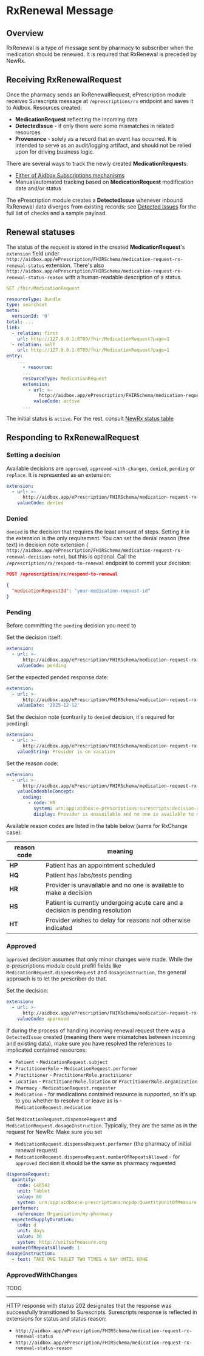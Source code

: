 # RxRenewal Message

## Overview

RxRenewal is a type of message sent by pharmacy to subscriber when the medication should be renewed.
It is required that RxRenewal is preceded by NewRx.

## Receiving RxRenewalRequest

Once the pharmacy sends an RxRenewalRequest, ePrescription module receives Surescripts message at `/eprescriptions/rx`
endpoint and saves it to Aidbox.
Resources created:

- **MedicationRequest** reflecting the incoming data
- **DetectedIssue** - if only there were some mismatches in related resources
- **Provenance** - solely as a record that an event has occurred.
  It is intended to serve as an audit/logging artifact, and should not be relied upon for driving business logic.

There are several ways to track the newly created **MedicationRequest**s:

- [Either of Aidbox Subscriptions mechanisms](../../topic-based-subscriptions/README.md)
- Manual/automated tracking based on **MedicationRequest** modification date and/or status

The ePrescription module creates a **DetectedIssue** whenever inbound RxRenewal data diverges from existing records;
see [Detected Issues](./detected-issue.md) for the full list of checks and a sample payload.

## Renewal statuses

The status of the request is stored in the created **MedicationRequest**'s `extension` field under
`http://aidbox.app/ePrescription/FHIRSchema/medication-request-rx-renewal-status` extension.
There's also `http://aidbox.app/ePrescription/FHIRSchema/medication-request-rx-renewal-status-reason` with a
human-readable description of a status.

```yaml
GET /fhir/MedicationRequest

resourceType: Bundle
type: searchset
meta:
  versionId: '0'
total: ...
link:
  - relation: first
    url: http://127.0.0.1:8789/fhir/MedicationRequest?page=1
  - relation: self
    url: http://127.0.0.1:8789/fhir/MedicationRequest?page=1
entry:
    ...
      - resource:
      ...
      resourceType: MedicationRequest
      extension:
        - url: >-
            http://aidbox.app/ePrescription/FHIRSchema/medication-request-rx-renewal-status
          valueCode: active
      ...
```

The initial status is `active`. For the rest, consult [NewRx status table](./newrx-message.md)

## Responding to RxRenewalRequest

### Setting a decision

Available decisions are `approved`, `approved-with-changes`, `denied`, `pending` or `replace`.
It is represented as an extension:

```yaml
extension:
  - url: >-
      http://aidbox.app/ePrescription/FHIRSchema/medication-request-rx-renewal-decision
    valueCode: denied
```

### Denied

`denied` is the decision that requires the least amount of steps. Setting it in the extension is the only requirement.
You can set the denial reason (free text) in decision note extension (
`http://aidbox.app/ePrescription/FHIRSchema/medication-request-rx-renewal-decision-note`), but this is optional.
Call the `/eprescription/rx/respond-to-renewal` endpoint to commit your decision:

```json
POST /eprescription/rx/respond-to-renewal

{
  "medicationRequestId": "your-medication-request-id"
}
```

### Pending

Before committing the `pending` decision you need to

Set the decision itself:

```yaml
extension:
  - url: >-
      http://aidbox.app/ePrescription/FHIRSchema/medication-request-rx-renewal-decision
    valueCode: pending
```

Set the expected pended response date:

```yaml
extension:
  - url: >-
      http://aidbox.app/ePrescription/FHIRSchema/medication-request-rx-renewal-expected-pended-response-date
    valueDate: '2025-12-12'
```

Set the decision note (contrarily to `denied` decision, it's required for `pending`):

```yaml
extension:
  - url: >-
      http://aidbox.app/ePrescription/FHIRSchema/medication-request-rx-renewal-decision-note
    valueString: Provider is on vacation
```

Set the reason code:

```yaml
extension:
  - url: >-
      http://aidbox.app/ePrescription/FHIRSchema/medication-request-rx-change-decision-reason-code
    valueCodeableConcept:
      coding:
        - code: HR
          system: urn:app:aidbox:e-prescriptions:surescripts:decision-reason-code
          display: Provider is unavailable and no one is available to make a decision
```

Available reason codes are listed in the table below (same for RxChange case):

| reason code | meaning                                                                         |
|-------------|---------------------------------------------------------------------------------|
| **HP**      | Patient has an appointment scheduled                                            |
| **HQ**      | Patient has labs/tests pending                                                  |
| **HR**      | Provider is unavailable and no one is available to make a decision              |
| **HS**      | Patient is currently undergoing acute care and a decision is pending resolution |
| **HT**      | Provider wishes to delay for reasons not otherwise indicated                    |

### Approved

`approved` decision assumes that only minor changes were made.
While the e-prescriptions module could prefill fields like `MedicationRequest.dispenseRequest` and `dosageInstruction`,
the general approach is to let the prescriber do that.

Set the decision:

```yaml
extension:
  - url: >-
      http://aidbox.app/ePrescription/FHIRSchema/medication-request-rx-renewal-decision
    valueCode: approved
```

If during the process of handling incoming renewal request there was a `DetectedIssue` created
(meaning there were mismatches between incoming and existing data),
make sure you have resolved the references to implicated contained resources:

- `Patient` - `MedicationRequest.subject`
- `PractitionerRole` - `MedicationRequest.performer`
- `Practitioner` - `PractitionerRole.practitioner`
- `Location` - `PractitionerRole.location` or `PractitionerRole.organization`
- `Pharmacy` - `MedicationRequest.requester`
- `Medication` - for medications contained resource is supported, so it's up to you whether to resolve it or leave as
  is - `MedicationRequest.medication`

Set `MedicationRequest.dispenseRequest` and `MedicationRequest.dosageInstruction`.
Typically, they are the same as in the request for NewRx:
Make sure you set

- `MedicationRequest.dispenseRequest.performer` (the pharmacy of initial renewal request)
- `MedicationRequest.dispenseRequest.numberOfRepeatsAllowed` - for `approved` decision it should be the same as pharmacy
  requested

```yaml
dispenseRequest:
  quantity:
    code: C48542
    unit: Tablet
    value: 60
    system: urn:app:aidbox:e-prescriptions:ncpdp:QuantityUnitOfMeasure
  performer:
    reference: Organization/my-pharmacy
  expectedSupplyDuration:
    code: d
    unit: days
    value: 30
    system: http://unitsofmeasure.org
  numberOfRepeatsAllowed: 1
dosageInstruction:
  - text: TAKE ONE TABLET TWO TIMES A DAY UNTIL GONE
```

### ApprovedWithChanges

TODO

---

HTTP response with status 202 designates that the response was successfully transitioned to Surescripts.
Surescripts response is reflected in extensions for status and status reason:

- `http://aidbox.app/ePrescription/FHIRSchema/medication-request-rx-renewal-status`
- `http://aidbox.app/ePrescription/FHIRSchema/medication-request-rx-renewal-status-reason`
